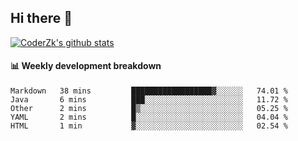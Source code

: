 ## Hi there 👋

[![CoderZk's github stats](https://github-readme-stats.vercel.app/api?username=zhoukuo123&show_icons=true&count_private=true)](https://github.com/anuraghazra/github-readme-stats)

#### :bar_chart: Weekly development breakdown

<!--START_SECTION:waka-->
```text
Markdown   38 mins         ██████████████████▓░░░░░░   74.01 % 
Java       6 mins          ███░░░░░░░░░░░░░░░░░░░░░░   11.72 % 
Other      2 mins          █▒░░░░░░░░░░░░░░░░░░░░░░░   05.25 % 
YAML       2 mins          █░░░░░░░░░░░░░░░░░░░░░░░░   04.04 % 
HTML       1 min           ▓░░░░░░░░░░░░░░░░░░░░░░░░   02.54 % 
```
<!--END_SECTION:waka-->
